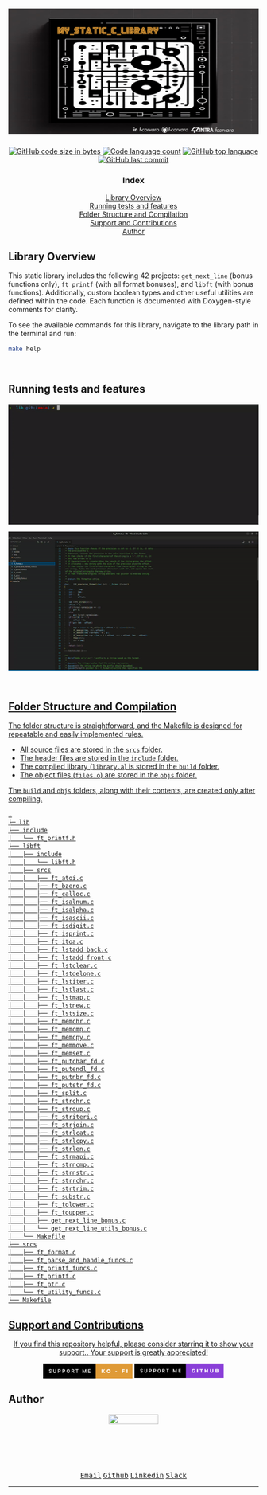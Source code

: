 <h1 align="center">
<a href="https://github.com/f-corvaro/my_static_C_library"><img src="https://github.com/f-corvaro/my_static_C_library/blob/main/.other/mylib.png"></a>
</h1>

<p align="center" style="text-decoration: none;">
    <a href="https://github.com/f-corvaro/my_static_C_library"><img alt="GitHub code size in bytes" src="https://img.shields.io/github/languages/code-size/f-corvaro/my_static_C_library?color=blueviolet" /></a>
    <a href="https://github.com/f-corvaro/my_static_C_library"><img alt="Code language count" src="https://img.shields.io/github/languages/count/f-corvaro/my_static_C_library?color=yellow" /></a>
    <a href="https://github.com/f-corvaro/my_static_C_library"><img alt="GitHub top language" src="https://img.shields.io/github/languages/top/f-corvaro/my_static_C_library?color=blueviolet" /></a>
    <a href="https://github.com/f-corvaro/my_static_C_library"><img alt="GitHub last commit" src="https://img.shields.io/github/last-commit/f-corvaro/my_static_C_library?color=yellow" /></a>
</p>

<h3 align="center">Index</h3>

<p align="center">
 <a href="#library-overview">Library Overview</a><br>
 <a href="#running-tests-and-features">Running tests and features</a><br>
 <a href="#folder-structure-and-compilation">Folder Structure and Compilation</a><br>
 <a href="#support-and-contributions">Support and Contributions</a><br>
 <a href="#author">Author</a><br>
</p>

## Library Overview

<p align="justify">

This static library includes the following 42 projects: `get_next_line` (bonus functions only), `ft_printf` (with all format bonuses), and `libft` (with bonus functions). Additionally, custom boolean types and other useful utilities are defined within the code. Each function is documented with Doxygen-style comments for clarity. 

To see the available commands for this library, navigate to the library path in the terminal and run:
```sh
make help
```

<p>
<br>

## Running tests and features

<a href="https://github.com/f-corvaro/my_static_C_library/tree/main"><img align="center" alt="make" src="https://github.com/f-corvaro/my_static_C_library/blob/main/.other/compile.gif">

<a href="https://github.com/f-corvaro/my_static_C_library/tree/main"><img align="center" alt="comment" src="https://github.com/f-corvaro/my_static_C_library/blob/main/.other/about.gif">

<br>

## Folder Structure and Compilation

<p align="justify">

The folder structure is straightforward, and the Makefile is designed for repeatable and easily implemented rules.

- All source files are stored in the `srcs` folder.
- The header files are stored in the `include` folder.
- The compiled library (`library.a`) is stored in the `build` folder.
- The object files (`files.o`) are stored in the `objs` folder.

The `build` and `objs` folders, along with their contents, are created only after compiling.

```
.
├─ lib
├── include
│   └── ft_printf.h
├── libft
│   ├── include
│   │   └── libft.h
│   ├── srcs
│   │   ├── ft_atoi.c
│   │   ├── ft_bzero.c
│   │   ├── ft_calloc.c
│   │   ├── ft_isalnum.c
│   │   ├── ft_isalpha.c
│   │   ├── ft_isascii.c
│   │   ├── ft_isdigit.c
│   │   ├── ft_isprint.c
│   │   ├── ft_itoa.c
│   │   ├── ft_lstadd_back.c
│   │   ├── ft_lstadd_front.c
│   │   ├── ft_lstclear.c
│   │   ├── ft_lstdelone.c
│   │   ├── ft_lstiter.c
│   │   ├── ft_lstlast.c
│   │   ├── ft_lstmap.c
│   │   ├── ft_lstnew.c
│   │   ├── ft_lstsize.c
│   │   ├── ft_memchr.c
│   │   ├── ft_memcmp.c
│   │   ├── ft_memcpy.c
│   │   ├── ft_memmove.c
│   │   ├── ft_memset.c
│   │   ├── ft_putchar_fd.c
│   │   ├── ft_putendl_fd.c
│   │   ├── ft_putnbr_fd.c
│   │   ├── ft_putstr_fd.c
│   │   ├── ft_split.c
│   │   ├── ft_strchr.c
│   │   ├── ft_strdup.c
│   │   ├── ft_striteri.c
│   │   ├── ft_strjoin.c
│   │   ├── ft_strlcat.c
│   │   ├── ft_strlcpy.c
│   │   ├── ft_strlen.c
│   │   ├── ft_strmapi.c
│   │   ├── ft_strncmp.c
│   │   ├── ft_strnstr.c
│   │   ├── ft_strrchr.c
│   │   ├── ft_strtrim.c
│   │   ├── ft_substr.c
│   │   ├── ft_tolower.c
│   │   ├── ft_toupper.c
│   │   ├── get_next_line_bonus.c
│   │   └── get_next_line_utils_bonus.c
│   └── Makefile
├── srcs
│   ├── ft_format.c
│   ├── ft_parse_and_handle_funcs.c
│   ├── ft_printf_funcs.c
│   ├── ft_printf.c
│   ├── ft_ptr.c
│   └── ft_utility_funcs.c
└── Makefile
```

## Support and Contributions

<p align="center">
If you find this repository helpful, please consider starring it to show your support.. Your support is greatly appreciated!</p>

<p align="center">
<a href="https://ko-fi.com/fcorvaro"><img width="180" img align="center" src="https://github.com/f-corvaro/42.common_core/blob/main/.extra/support-me-ko-fi.svg"><alt=""></a>
<a href="https://github.com/sponsors/f-corvaro"><img width="180" img align="center" src="https://github.com/f-corvaro/42.common_core/blob/main/.extra/support-me-github.svg"><alt=""></a>

<br>

## Author

<p align="center"><a href="https://profile.intra.42.fr/users/fcorvaro"><img style="height:auto;" src="https://avatars.githubusercontent.com/u/102758065?v=4" width="100" height="100"alt=""></a>
<p align="center">
<a href="mailto:fcorvaro@student.42roma.it"><kbd>Email</kbd><alt=""></a>
<a href="https://github.com/f-corvaro"><kbd>Github</kbd><alt=""></a>
<a href="https://www.linkedin.com/in/f-corvaro/"><kbd>Linkedin</kbd><alt=""></a>
<a href="https://42born2code.slack.com/team/U050L8XAFLK"><kbd>Slack</kbd><alt=""></a>

<hr/>
